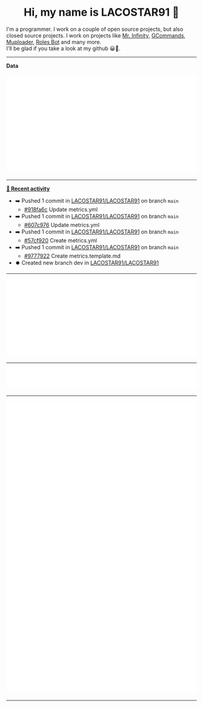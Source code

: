 <p align="center">
    <!-- <img src="https://avatars.githubusercontent.com/u/56601352" width="192" alt="hyro's pfp" /> -->
    <h1 align="center">Hi, my name is LACOSTAR91 👋</h1>
</p>

I'm a programmer. I work on a couple of open source projects, but also closed source projects. I work on projects like [Mr. Infinity](https://discord.com/oauth2/authorize?client_id=720321585625694239&scope=bot%20applications.commands&permissions=8&redirect_uri=https://blobs.gq/imanager&prompt=consent&response_type=code), [GCommands](https://github.com/Garlic-Team/GCommands), [Muploader](https://github.com/xHyroM/Muploder), [Roles Bot](https://github.com/xHyroM/roles-bot) and many more.  
I'll be glad if you take a look at my github 😀👀.

___
**Data**

<img src="https://github.com/LACOSTAR91/LACOSTAR91/blob/main/.cache/base.svg">

___

**[📰 Recent activity](https://github.com/LACOSTAR91)**
* ➡️ Pushed 1 commit in [LACOSTAR91/LACOSTAR91](https://github.com/LACOSTAR91/LACOSTAR91) on branch `main`
  * [#918fa6c](https://github.com/LACOSTAR91/LACOSTAR91/commit/918fa6c) Update metrics.yml
* ➡️ Pushed 1 commit in [LACOSTAR91/LACOSTAR91](https://github.com/LACOSTAR91/LACOSTAR91) on branch `main`
  * [#607c976](https://github.com/LACOSTAR91/LACOSTAR91/commit/607c976) Update metrics.yml
* ➡️ Pushed 1 commit in [LACOSTAR91/LACOSTAR91](https://github.com/LACOSTAR91/LACOSTAR91) on branch `main`
  * [#57cf920](https://github.com/LACOSTAR91/LACOSTAR91/commit/57cf920) Create metrics.yml
* ➡️ Pushed 1 commit in [LACOSTAR91/LACOSTAR91](https://github.com/LACOSTAR91/LACOSTAR91) on branch `main`
  * [#9777922](https://github.com/LACOSTAR91/LACOSTAR91/commit/9777922) Create metrics.template.md
* ⏺️ Created new branch dev in [LACOSTAR91/LACOSTAR91](https://github.com/LACOSTAR91/LACOSTAR91)


___

<img src="https://github.com/LACOSTAR91/LACOSTAR91/blob/main/.cache/isocalendar.svg">

___

<img src="https://github.com/LACOSTAR91/LACOSTAR91/blob/main/.cache/languages.svg">

___

<img src="https://github.com/LACOSTAR91/LACOSTAR91/blob/main/.cache/achievements.svg">

___
